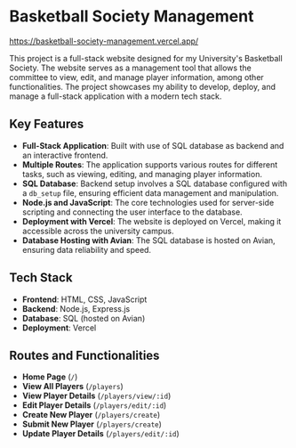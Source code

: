 Basketball Society Management
=====================================

https://basketball-society-management.vercel.app/

This project is a full-stack website designed for my University's Basketball Society. The website serves as a management tool that allows the committee to view, edit, and manage player information, among other functionalities. The project showcases my ability to develop, deploy, and manage a full-stack application with a modern tech stack.

Key Features
------------

*   **Full-Stack Application**: Built with use of SQL database as backend and an interactive frontend.
*   **Multiple Routes**: The application supports various routes for different tasks, such as viewing, editing, and managing player information.
*   **SQL Database**: Backend setup involves a SQL database configured with a `db_setup` file, ensuring efficient data management and manipulation.
*   **Node.js and JavaScript**: The core technologies used for server-side scripting and connecting the user interface to the database.
*   **Deployment with Vercel**: The website is deployed on Vercel, making it accessible across the university campus.
*   **Database Hosting with Avian**: The SQL database is hosted on Avian, ensuring data reliability and speed.

Tech Stack
----------

*   **Frontend**: HTML, CSS, JavaScript
*   **Backend**: Node.js, Express.js
*   **Database**: SQL (hosted on Avian)
*   **Deployment**: Vercel

Routes and Functionalities
---------------------------

- **Home Page** (`/`)
- **View All Players** (`/players`)
- **View Player Details** (`/players/view/:id`)
- **Edit Player Details** (`/players/edit/:id`)
- **Create New Player** (`/players/create`)
- **Submit New Player** (`/players/create`)
- **Update Player Details** (`/players/edit/:id`)



